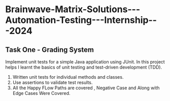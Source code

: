# Brainwave-Matrix-Solutions---Automation-Testing---Internship---2024

## Task One - Grading System

Implement unit tests for a simple Java application using JUnit. In this project
helps I learnt the basics of unit testing and test-driven development
(TDD). 
  1. Written unit tests for individual methods and classes. 
  2. Use assertions to validate test results.
  3. All the Happy FLow Paths are covered , Negative Case and Along with Edge Cases Were Covered. 